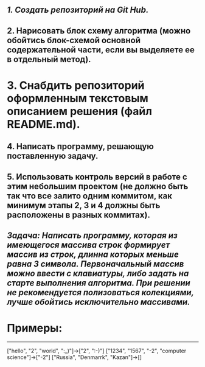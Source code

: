 ## ***1. Создать репозиторий на Git Hub.***
## 2. Нарисовать блок схему алгоритма (можно обойтись блок-схемой основной содержательной части, если вы выделяете ее в отдельный метод).
# 3. Снабдить репозиторий оформленным текстовым описанием решения (файл README.md).
## 4. Написать программу, решающую поставленную задачу.
## 5. Использовать контроль версий в работе с этим небольшим проектом (не  должно быть так что все залито одним коммитом, как минимум этапы 2, 3 и 4 должны быть расположены в разных коммитах). 
  
## ***Задача: Написать программу, которая из имеющегося массива строк формирует массив из строк, длинна которых меньше равна 3 символа. Первоначальный массив можно ввести с клавиатуры, либо задать на старте выполнения алгоритма. При решении не рекомендуется полизоваться колекциями, лучше обойтись исключительно массивами.***
# **Примеры:**
  _____
  ["hello", "2", "world", ":_)"]->["2", ":-)"]
  ["1234", "1567", "-2", "computer science"]->["-2"]
  ["Russia", "Denmarrk", "Kazan"]->[]
